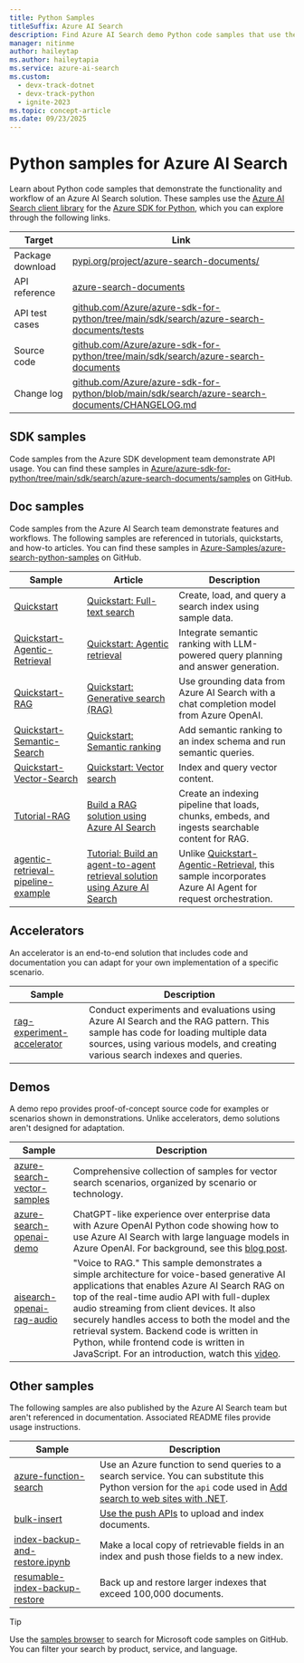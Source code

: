 ```yaml
---
title: Python Samples
titleSuffix: Azure AI Search
description: Find Azure AI Search demo Python code samples that use the Azure .NET SDK for Python or REST.
manager: nitinme
author: haileytap
ms.author: haileytapia
ms.service: azure-ai-search
ms.custom:
  - devx-track-dotnet
  - devx-track-python
  - ignite-2023
ms.topic: concept-article
ms.date: 09/23/2025
---
```


# Python samples for Azure AI Search

Learn about Python code samples that demonstrate the functionality and workflow of an Azure AI Search solution. These samples use the [Azure AI Search client library](/python/api/overview/azure/search-documents-readme) for the [Azure SDK for Python](/azure/developer/python/), which you can explore through the following links.

| Target | Link |
|--------|------|
| Package download | [pypi.org/project/azure-search-documents/](https://pypi.org/project/azure-search-documents/) |
| API reference | [azure-search-documents](/python/api/azure-search-documents)  |
| API test cases | [github.com/Azure/azure-sdk-for-python/tree/main/sdk/search/azure-search-documents/tests](https://github.com/Azure/azure-sdk-for-python/tree/main/sdk/search/azure-search-documents/tests) |
| Source code | [github.com/Azure/azure-sdk-for-python/tree/main/sdk/search/azure-search-documents](https://github.com/Azure/azure-sdk-for-python/tree/main/sdk/search/azure-search-documents)  |
| Change log | [github.com/Azure/azure-sdk-for-python/blob/main/sdk/search/azure-search-documents/CHANGELOG.md](https://github.com/Azure/azure-sdk-for-python/blob/main/sdk/search/azure-search-documents/CHANGELOG.md) |

## SDK samples

Code samples from the Azure SDK development team demonstrate API usage. You can find these samples in [Azure/azure-sdk-for-python/tree/main/sdk/search/azure-search-documents/samples](https://github.com/Azure/azure-sdk-for-python/tree/main/sdk/search/azure-search-documents/samples) on GitHub.

## Doc samples

Code samples from the Azure AI Search team demonstrate features and workflows. The following samples are referenced in tutorials, quickstarts, and how-to articles. You can find these samples in [Azure-Samples/azure-search-python-samples](https://github.com/Azure-Samples/azure-search-python-samples) on GitHub.

| Sample | Article | Description |
|--|--|--|
| [Quickstart](https://github.com/Azure-Samples/azure-search-python-samples/tree/main/Quickstart) | [Quickstart: Full-text search](search-get-started-text.md) | Create, load, and query a search index using sample data. |
| [Quickstart-Agentic-Retrieval](https://github.com/Azure-Samples/azure-search-python-samples/tree/main/Quickstart-Agentic-Retrieval) | [Quickstart: Agentic retrieval](search-get-started-agentic-retrieval.md) | Integrate semantic ranking with LLM-powered query planning and answer generation. |
| [Quickstart-RAG](https://github.com/Azure-Samples/azure-search-python-samples/tree/main/Quickstart-RAG) | [Quickstart: Generative search (RAG)](search-get-started-rag.md) | Use grounding data from Azure AI Search with a chat completion model from Azure OpenAI. |
| [Quickstart-Semantic-Search](https://github.com/Azure-Samples/azure-search-python-samples/tree/main/Quickstart-Semantic-Search) | [Quickstart: Semantic ranking](search-get-started-semantic.md) | Add semantic ranking to an index schema and run semantic queries. |
| [Quickstart-Vector-Search](https://github.com/Azure-Samples/azure-search-python-samples/tree/main/Quickstart-Vector-Search) | [Quickstart: Vector search](search-get-started-vector.md) | Index and query vector content. |
| [Tutorial-RAG](https://github.com/Azure-Samples/azure-search-python-samples/tree/main/Tutorial-RAG) | [Build a RAG solution using Azure AI Search](tutorial-rag-build-solution.md) | Create an indexing pipeline that loads, chunks, embeds, and ingests searchable content for RAG. |
| [agentic-retrieval-pipeline-example](https://github.com/Azure-Samples/azure-search-python-samples/tree/main/agentic-retrieval-pipeline-example) | [Tutorial: Build an agent-to-agent retrieval solution using Azure AI Search](agentic-retrieval-how-to-create-pipeline.md) | Unlike [Quickstart-Agentic-Retrieval](https://github.com/Azure-Samples/azure-search-python-samples/tree/main/Quickstart-Agentic-Retrieval), this sample incorporates Azure AI Agent for request orchestration. |

## Accelerators

An accelerator is an end-to-end solution that includes code and documentation you can adapt for your own implementation of a specific scenario.

| Sample | Description |
|--|--|
| [rag-experiment-accelerator](https://github.com/microsoft/rag-experiment-accelerator) | Conduct experiments and evaluations using Azure AI Search and the RAG pattern. This sample has code for loading multiple data sources, using various models, and creating various search indexes and queries. |

## Demos

A demo repo provides proof-of-concept source code for examples or scenarios shown in demonstrations. Unlike accelerators, demo solutions aren't designed for adaptation.

| Sample | Description |
|--|--|
| [azure-search-vector-samples](https://github.com/Azure/azure-search-vector-samples/blob/main) | Comprehensive collection of samples for vector search scenarios, organized by scenario or technology. |
| [azure-search-openai-demo](https://github.com/Azure-Samples/azure-search-openai-demo/blob/main) | ChatGPT-like experience over enterprise data with Azure OpenAI Python code showing how to use Azure AI Search with large language models in Azure OpenAI. For background, see this [blog post](https://techcommunity.microsoft.com/blog/azure-ai-services-blog/revolutionize-your-enterprise-data-with-chatgpt-next-gen-apps-w-azure-openai-and/3762087). |
| [aisearch-openai-rag-audio](https://github.com/Azure-Samples/aisearch-openai-rag-audio) | "Voice to RAG." This sample demonstrates a simple architecture for voice-based generative AI applications that enables Azure AI Search RAG on top of the real-time audio API with full-duplex audio streaming from client devices. It also securely handles access to both the model and the retrieval system. Backend code is written in Python, while frontend code is written in JavaScript. For an introduction, watch this [video](https://www.youtube.com/watch?v=vXJka8xZ9Ko). |

## Other samples

The following samples are also published by the Azure AI Search team but aren't referenced in documentation. Associated README files provide usage instructions.

| Sample | Description |
|--|--|
| [azure-function-search](https://github.com/Azure-Samples/azure-search-python-samples/tree/main/azure-function-search) | Use an Azure function to send queries to a search service. You can substitute this Python version for the `api` code used in [Add search to web sites with .NET](tutorial-csharp-overview.md). |
| [bulk-insert](https://github.com/Azure-Samples/azure-search-python-samples/tree/main/bulk-insert) | [Use the push APIs](search-how-to-load-search-index.md) to upload and index documents. |
| [index-backup-and-restore.ipynb](https://github.com/Azure/azure-search-vector-samples/tree/main/demo-python/code/utilities/index-backup-restore) | Make a local copy of retrievable fields in an index and push those fields to a new index. |
| [resumable-index-backup-restore](https://github.com/Azure/azure-search-vector-samples/blob/main/demo-python/code/utilities/resumable-index-backup-restore/backup-and-restore.ipynb) | Back up and restore larger indexes that exceed 100,000 documents. |

> [!TIP]
> Use the [samples browser](/samples/browse/?languages=python&products=azure-cognitive-search) to search for Microsoft code samples on GitHub. You can filter your search by product, service, and language.
